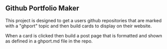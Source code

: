 ## Github Portfolio Maker

This project is designed to get a users github repositories that are marked with a "ghport" topic and then build cards to display on their website.

When a card is clicked then build a post page that is formatted and shown as defined in a ghport.md file in the repo.
